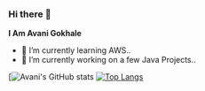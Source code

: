 ### Hi there 👋
**I Am Avani Gokhale**
- 🌱 I’m currently learning AWS.. 
- 🔭 I’m currently working on a few Java Projects..

[![Avani's GitHub stats](https://github-readme-stats.vercel.app/api?username=avani112&show_icons=true&theme=synthwave)
[![Top Langs](https://github-readme-stats.vercel.app/api/top-langs/?username=anuraghazra&layout=compact)](https://github.com/anuraghazra/github-readme-stats)



<!--
**avani112/avani112** is a ✨ _special_ ✨ repository because its `README.md` (this file) appears on your GitHub profile.

Here are some ideas to get you started:
...
...
- 👯 I’m looking to collaborate on ...
- 🤔 I’m looking for help with ...
- 💬 Ask me about ...
- 📫 How to reach me: ...
- 😄 Pronouns: ...
- ⚡ Fun fact: ...
-->
